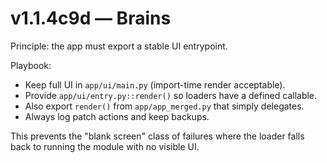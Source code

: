 # v1.1.4c9d — Brains
Principle: the app must export a stable UI entrypoint.

Playbook:
- Keep full UI in `app/ui/main.py` (import-time render acceptable).
- Provide `app/ui/entry.py::render()` so loaders have a defined callable.
- Also export `render()` from `app/app_merged.py` that simply delegates.
- Always log patch actions and keep backups.

This prevents the "blank screen" class of failures where the loader falls back to running the module with no visible UI.

